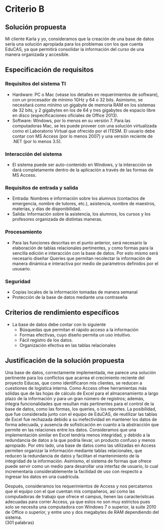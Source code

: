 # Criterio B

## Solución propuesta
Mi cliente Karla y yo, consideramos que la creación de una base de datos sería una solución apropiada para los problemas con los que cuenta EduCAS, ya que permitirá consolidar la información del curso de una manera organizada y accesible.

## Especificación de requisitos

### Requisitos del sistema TI 
* Hardware: PC o Mac (véase los detalles en requerimientos de software), con un procesador de mínimo 1GHz y 64 o 32 bits. Asimismo, se necesitará como mínimo un gigabyte de memoria RAM en los sistemas de 32 bits, y 2 gigabytes en los de 64 y tres gigabytes de espacio libre en disco (especificaciones oficiales de Office 2013). 
* Software: Windows, por lo menos en su versión 7. Para las computadoras Mac, se les puede proveer con una solución virtualizada como el Laboratorio Virtual que ofrecido por el ITESM. El usuario debe contar con MS Access (por lo menos 2007) y una versión reciente de .NET (por lo menos 3.5).  

### Interacción del sistema
* El sistema puede ser auto-contenido en Windows, y la interacción se dará completamente dentro de la aplicación a través de las formas de MS Access.

### Requisitos de entrada y salida 
* Entrada: Nombres e información sobre los alumnos (contactos de emergencia, nombre de tutores, etc.), asistencia, nombre de maestros, materias, y días de disponibilidad. 
* Salida: Información sobre la asistencia, los alumnos, los cursos y los profesores organizada de distintas maneras. 

### Procesamiento
* Para las funciones descritas en el punto anterior, será necesario la elaboración de tablas relacionales pertinentes, y  como formas para la sencilla edición e interacción con la base de datos. Por esto mismo será necesario diseñar Queries que permitan recolectar la información de manera dinámica e interactiva por medio de parámetros definidos por el ususario. 

### Seguridad
* Copias locales de la información tomadas de manera semanal
* Protección de la base de datos mediante una contraseña

## Criterios de rendimiento específicos
* La base de datos debe contar con lo siguiente
	* Búsquedas que permitan el rápido acceso a la información
	* Formas efectivas, cuyo diseño permita un uso intuitivo.
	* Fácil registro de los datos. 
	* Organización efectiva en las tablas relacionales

## Justificación de la solución propuesta 
Una base de datos, correctamente implementada, me parece  una solución pertinente para los conflictos que acarrea el crecimiento reciente del proyecto Educas, que como identificaron mis clientes, se reducen a cuestiones de logística interna. Como Access ofree herramientas más sólidas que de las hojas de cálculo de Excel para el almacenamiento a largo plazo de la información y para un gran número de registros; además, integra funcionalidades que resultan más pertinentes para el control de la base de datos, como las formas, los queries, o los reportes. 
La posibilidad, que fue considerada junto con el equipo de EduCAS, de reutilizar las tablas de Excel fue rechazada debido a su inefectividad en mantener los datos de forma adecuada, y ausencia de sofisticación en cuanto a la abstracción que permite en las relaciones entre los datos. Consideramos que una implementación similar en Excel tendría menos integridad, y debido a la redundancia de datos a la que podría llevar, un producto confuso y menos apropiado. Por otro lado, una base de datos como las utilizadas en Access permiten organizar la información mediante tablas relacionales, que reducen la redundancia de datos y facilitan el mantenimiento de la integridad de la información. Asímismo, el sistema de formas que ofrece puede servir como un medio para desarollar una interfaz de usuario, lo cual incrementaría considerablemente la facilidad de uso con respecto a ingresar los datos en una cuadrícula. 

Después, consideramos los requerimientos de Access y nos percatamos que el equipo con el que cuentan mis compañeros, así como las computadoras de trabajo que ofrece el campus, tienen las características adecuadas para correr Access, ya que estos no son muy estrictos pues solo se necesita una computadora con Windows 7 o superior, la suite 2010 de Office o superior, y entre uno y dos megabytes de RAM dependiendo del sistema.  
(301 palabras)

